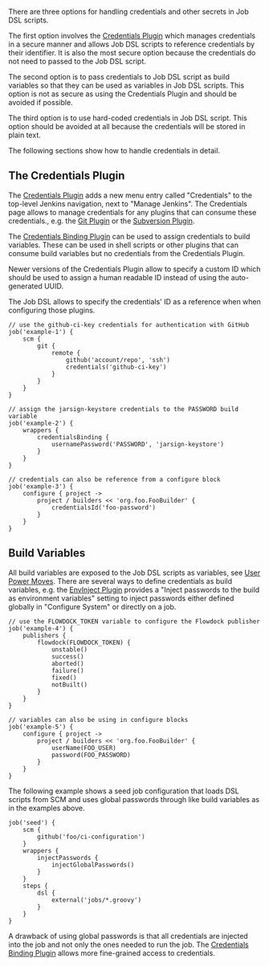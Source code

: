 There are three options for handling credentials and other secrets in Job DSL scripts.

The first option involves the [Credentials Plugin](https://wiki.jenkins-ci.org/display/JENKINS/Credentials+Plugin) which
manages credentials in a secure manner and allows Job DSL scripts to reference credentials by their identifier. It is
also the most secure option because the credentials do not need to passed to the Job DSL script.

The second option is to pass credentials to Job DSL script as build variables so that they can be used as variables in
Job DSL scripts. This option is not as secure as using the Credentials Plugin and should be avoided if possible.

The third option is to use hard-coded credentials in Job DSL script. This option should be avoided at all because the
credentials will be stored in plain text.

The following sections show how to handle credentials in detail.

## The Credentials Plugin

The [Credentials Plugin](https://wiki.jenkins-ci.org/display/JENKINS/Credentials+Plugin) adds a new menu entry called
"Credentials" to the top-level Jenkins navigation, next to "Manage Jenkins". The Credentials page allows to manage
credentials for any plugins that can consume these credentials., e.g. the [Git
Plugin](https://wiki.jenkins-ci.org/display/JENKINS/Git+Plugin) or the [Subversion
Plugin](https://wiki.jenkins-ci.org/display/JENKINS/Subversion+Plugin).

The [Credentials Binding Plugin](https://wiki.jenkins-ci.org/display/JENKINS/Credentials+Binding+Plugin) can be used to
assign credentials to build variables. These can be used in shell scripts or other plugins that can consume build
variables but no credentials from the Credentials Plugin.

Newer versions of the Credentials Plugin allow to specify a custom ID which should be used to assign a human readable
ID instead of using the auto-generated UUID.

The Job DSL allows to specify the credentials' ID as a reference when when configuring those plugins.

    // use the github-ci-key credentials for authentication with GitHub
    job('example-1') {
        scm {
            git {
                remote {
                    github('account/repo', 'ssh')
                    credentials('github-ci-key')
                }
            }
        }
    }

    // assign the jarsign-keystore credentials to the PASSWORD build variable
    job('example-2') {
        wrappers {
            credentialsBinding {
                usernamePassword('PASSWORD', 'jarsign-keystore')
            }
        }
    }

    // credentials can also be reference from a configure block
    job('example-3') {
        configure { project ->
            project / builders << 'org.foo.FooBuilder' {
                credentialsId('foo-password')
            }
        }
    }

## Build Variables

All build variables are exposed to the Job DSL scripts as variables, see [User Power
Moves](User-Power-Moves#access-the-jenkins-environment-variables). There are several ways to define credentials as
build variables, e.g. the [EnvInject Plugin](https://wiki.jenkins-ci.org/display/JENKINS/EnvInject+Plugin) provides a
"Inject passwords to the build as environment variables" setting to inject passwords either defined globally in
"Configure System" or directly on a job.

    // use the FLOWDOCK_TOKEN variable to configure the Flowdock publisher
    job('example-4') {
        publishers {
            flowdock(FLOWDOCK_TOKEN) {
                unstable()
                success()
                aborted()
                failure()
                fixed()
                notBuilt()
            }
        }
    }

    // variables can also be using in configure blocks
    job('example-5') {
        configure { project ->
            project / builders << 'org.foo.FooBuilder' {
                userName(FOO_USER)
                password(FOO_PASSWORD)
            }
        }
    }

The following example shows a seed job configuration that loads DSL scripts from SCM and uses global passwords through
like build variables as in the examples above.

    job('seed') {
        scm {
            github('foo/ci-configuration')
        }
        wrappers {
            injectPasswords {
                injectGlobalPasswords()
            }
        }
        steps {
            dsl {
                external('jobs/*.groovy')
            }
        }
    }

A drawback of using global passwords is that all credentials are injected into the job and not only the ones needed to
run the job. The [Credentials Binding Plugin](https://wiki.jenkins-ci.org/display/JENKINS/Credentials+Binding+Plugin)
allows more fine-grained access to credentials.
